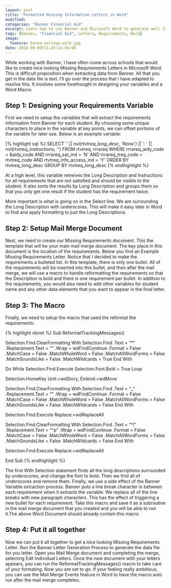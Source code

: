 ```yaml
---
layout: post
title: "Formatted Missing Information Letters in Word"
modified:
categories: "Banner Financial Aid"
excerpt: Learn how to use Banner and Microsoft Word to generate well formatted Missing Information Letters.
tags: [Banner, "Financial Aid", Letters, Requirements, Word]
image:
  feature: berea-college-walk.jpg
date: 2014-08-09T11:25:13-04:00
---
```


While working with Banner, I have often come across schools that would like to create nice looking Missing Requirements Letters in Microsoft Word. This is difficult proposition when extracting data from Banner. All that you get in the data file is text. I’ll go over the process that I have adapted to resolve this. It involves some forethought in designing your variables and a Word Macro.

## Step 1: Designing your Requirements Variable

First we need to setup the variables that will extract the requirements information from Banner for each student. By choosing some unique characters to place in the variable at key points, we can offset portions of the variable for later use. Below is an example variable:

<!-- {% gist jpangborn/8000689 %} -->

{% highlight sql %}
SELECT '_' || nvl(rtvtreq_long_desc, 'None') || ':_ ' || nvl(rtvtreq_instructions, '')
FROM rtvtreq, rrrareq
WHERE rrrareq_aidy_code = &aidy_code
  AND rrrareq_sat_ind = 'N'
  AND rrrareq_treq_code = rtvtreq_code
  AND rtvtreq_info_access_ind = 'Y'
ORDER BY rtvtreq_long_desc
GROUP BY rtvtreq_long_desc
{% endhighlight %}

At a high level, this variable retreives the Long Description and Instructions for all requirements that are not satisfied and should be visible to the student. It also sorts the results by Long Description and groups them so that you only get one result if the student has the requirement twice.

More important is what is going on in the Select line. We are surrounding the Long Description with underscores. This will make it easy later in Word to find and apply formatting to just the Long Descriptions.

## Step 2: Setup Mail Merge Document

Next, we need to create our Missing Requirements document. This the template that will be your main mail merge document. The key place in this document is the location of the requirements. Below you find an Example Missing Requirements Letter. Notice that I decided to make the requirements a bulleted list. In this template, there is only one bullet. All of the requirements will be inserted into this bullet, and then after the mail merge, we will use a macro to handle reformatting the requirements so that the Description is bold and there is one requirement per bullet. In addition to the requirements, you would also need to add other variables for student name and any other data elements that you want to appear in the final letter.

## Step 3: The Macro

Finally, we need to setup the macro that used the reformat the requirements:

<!-- {% gist jpangborn/8000713 %} -->

{% highlight vbnet %}
Sub ReformatTrackingMessages()

Selection.Find.ClearFormatting
With Selection.Find
.Text = “_*_”
.Replacement.Text = “”
.Wrap = wdFindContinue
.Format = False
.MatchCase = False
.MatchWholeWord = False
.MatchAllWordForms = False
.MatchSoundsLike = False
.MatchWildcards = True
End With

Do While Selection.Find.Execute
Selection.Font.Bold = True
Loop

Selection.HomeKey Unit:=wdStory, Extend:=wdMove

Selection.Find.ClearFormatting
With Selection.Find
.Text = “_”
.Replacement.Text = “”
.Wrap = wdFindContinue
.Format = False
.MatchCase = False
.MatchWholeWord = False
.MatchAllWordForms = False
.MatchSoundsLike = False
.MatchWildcards = False
End With

Selection.Find.Execute Replace:=wdReplaceAll

Selection.Find.ClearFormatting
With Selection.Find
.Text = “^l”
.Replacement.Text = “^p”
.Wrap = wdFindContinue
.Format = False
.MatchCase = False
.MatchWholeWord = False
.MatchAllWordForms = False
.MatchSoundsLike = False
.MatchWildcards = False
End With

Selection.Find.Execute Replace:=wdReplaceAll

End Sub
{% endhighlight %}

The first With Selection statement finds all the long descriptions surrounded by underscores, and change the font to bold. Then we find all of underscores and remove them. Finally, we use a side effect of the Banner Variable extraction process. Banner puts a line break character in between each requirement when it extracts the variable. We replace all of the line breaks with new paragraph characters. This has the effect of triggering a new bullet for each requirement. Take this macro and save it as a subroutine in the mail merge document that you created and you will be able to run it.The above Word Document should already contain this macro.

## Step 4: Put it all together

Now we can put it all together to get a nice looking Missing Requirements Letter. Run the Banner Letter Generation Process to generate the data file for you letter. Open you Mail Merge document and completing the merge, selecting Edit Individual Letters. Once the new document with your letters appears, you can run the ReformatTrackingMessages() macro to take care of your formating. Now you are set to go. If your feeling really ambitious, you can use the Mail Merge Events feature in Word to have the macro auto run after the mail merge completes.